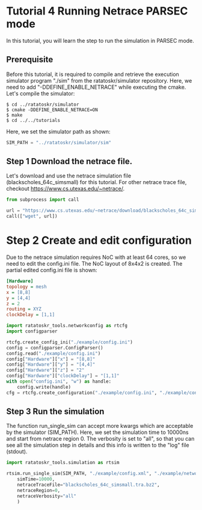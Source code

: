 # Tutorial 4 Running Netrace PARSEC mode

In this tutorial, you will learn the step to run the simulation in PARSEC mode.

## Prerequisite
Before this tutorial, it is required to compile and retrieve the execution simulator program "./sim" from the ratatoskr/simulator repository. Here, we need to add "-DDEFINE_ENABLE_NETRACE" while executing the cmake.
Let's compile the simulator:
```console
$ cd ../ratatoskr/simulator
$ cmake -DDEFINE_ENABLE_NETRACE=ON
$ make
$ cd ../../tutorials
```

Here, we set the simulator path as shown:



```python
SIM_PATH = "../ratatoskr/simulator/sim"
```

## Step 1 Download the netrace file.
Let's download and use the netrace simulation file (blackscholes_64c_simsmall) for this tutorial. For other netrace trace file, checkout https://www.cs.utexas.edu/~netrace/.


```python
from subprocess import call

url = "https://www.cs.utexas.edu/~netrace/download/blackscholes_64c_simsmall.tra.bz2"
call(["wget", url])

```

# Step 2 Create and edit configuration
Due to the netrace simulation requires NoC with at least 64 cores, so we need to edit the config.ini file. The NoC layout of 8x4x2 is created. The partial edited config.ini file is shown:
```ini
[Hardware]
topology = mesh
x = [8,8]
y = [4,4]
z = 2
routing = XYZ
clockDelay = [1,1]
```


```python
import ratatoskr_tools.networkconfig as rtcfg
import configparser

rtcfg.create_config_ini("./example/config.ini")
config = configparser.ConfigParser()
config.read("./example/config.ini")
config["Hardware"]["x"] = "[8,8]"
config["Hardware"]["y"] = "[4,4]"
config["Hardware"]["z"] = "2"
config["Hardware"]["clockDelay"] = "[1,1]"
with open("config.ini", "w") as handle:
    config.write(handle)
cfg = rtcfg.create_configuration("./example/config.ini", "./example/config.xml", "./example/network.xml")
```

## Step 3 Run the simulation
The function run_single_sim can accept more kwargs which are acceptable by the simulator (SIM_PATH). Here, we set the simulation time to 10000ns and start from netrace region 0. The verbosity is set to "all", so that you can see all the simulation step in details and this info is written to the "log" file (stdout).


```python
import ratatoskr_tools.simulation as rtsim

rtsim.run_single_sim(SIM_PATH, "./example/config.xml", "./example/network.xml", output_dir="./example/", stdout="./example/log",
    simTime=10000,
    netraceTraceFile="blackscholes_64c_simsmall.tra.bz2",
    netraceRegion=0,
    netraceVerbosity="all"
    )

```
